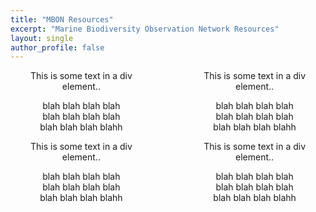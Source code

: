 ```yaml
---
title: "MBON Resources"
excerpt: "Marine Biodiversity Observation Network Resources"
layout: single
author_profile: false
---
```


<div style="width:45%; float:left; text-align:center;">This is some text in a div element..

blah blah blah blah  
blah blah blah blah  
blah blah blah blahh

</div>

<div style="width:45%; float:right; text-align:center;">This is some text in a div element..

blah blah blah blah  
blah blah blah blah  
blah blah blah blahh

</div>
<div style="clear: both;"></div>
<div style="width:45%; float:left; text-align:center;">This is some text in a div element..

blah blah blah blah  
blah blah blah blah  
blah blah blah blahh

</div>

<div style="width:45%; float:right; text-align:center;">This is some text in a div element..

blah blah blah blah  
blah blah blah blah  
blah blah blah blahh

</div>
